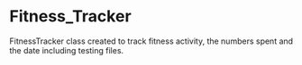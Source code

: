# Fitness_Tracker
FitnessTracker class created to track fitness activity, the numbers spent and the date including testing files.
